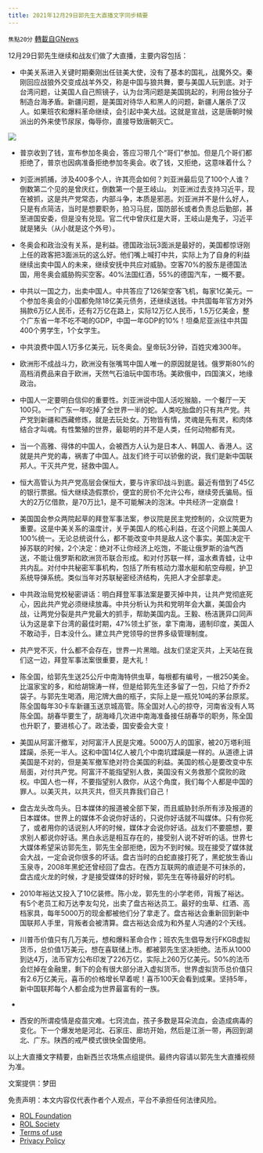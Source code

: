 ```yaml
---
title: 2021年12月29日郭先生大直播文字同步精要
---
```

`焦點20分` [轉載自GNews](https://gnews.org/zh-hans/1805245/)

12月29日郭先生继续和战友们做了大直播，主要内容包括：

- 中美关系进入关键时期秦刚出任驻美大使，没有了基本的国礼，战魔外交。秦刚回应战狼外交变成战羊外交，称是中国与狼共舞，要与美国人玩到底。对于台湾问题，让美国人自己照镜子，认为台湾问题是美国挑起的，利用台独分子制造台海矛盾。新疆问题，是美国对待华人和黑人的问题，新疆人屠杀了汉人。如果班农和爆料革命继续，会引起中美大战。这就是宣战，这是唐朝时候派出的外来使节尿尿，侮辱你，直接导致唐朝灭亡。

![](https://assets.gnews.org/wp-content/uploads/2021/12/282185f7-a5f8-4b08-ac1f-48233eee7bfe.jpg)
- 普京收到了钱，宣布参加冬奥会，答应习带几个“哥们”参加。但是几个哥们都拒绝了，普京也因病准备拒绝参加冬奥会。收了钱，又拒绝，这意味着什么？


- 刘亚洲抓捕，涉及400多个人，许其亮会如何？刘亚洲最后见了100个人谁？倒数第二个见的是曾庆红，倒数第一个是王岐山。 刘亚洲过去支持习近平，现在被抓，这是共产党常态，内部斗争，本质是邪恶。刘亚洲并不是什么好人，只是有点简洁，当时是想要职务，拍习马屁，国防部长或者负责总后勤部，甚至进国安委，但是没有兑现。官二代中曾庆红是大哥，王岐山是鬼子，习近平就是猪头（从小就是这个外号）。


- 冬奥会和政治没有关系，是利益。德国政治玩3面派是最好的，美国都惊讶刚上任的政客把3面派玩的这么好。他们嘴上喊打中共，实际上为了自身的利益继续出卖中国人的未来，继续安抚中共应对威胁。空客70%的股东是德国法国，用冬奥会威胁购买空客。40%法国红酒，55%的德国汽车，一概不要。


- 中共以一国之力，出卖中国人。中共答应了126架空客飞机，每家1亿美元。一个参加冬奥会的小国都免除18亿美元债务，还继续送钱。中共国每年官方对外捐款6万亿人民币，还有2万亿在路上，实际12万亿人民币，1.5万亿美金，整个广东省一年不吃不喝的GDP，中国一年GDP的10%！坦桑尼亚派往中共国400个男学生，1个女学生。


- 中共浪费中国人1万多亿美元，玩冬奥会。皇帝玩3分钟，百姓灾难300年。


- 欧洲形不成战斗力，欧洲没有张嘴骂中国人唯一的原因就是钱。俄罗斯80%的高档消费品来自于欧洲，天然气石油玩中国市场。美欧俄中，四国演义，地缘政治。


- 中国人一定要明白信仰的重要性。刘亚洲说中国人活吃猴脑，一个餐厅一天100只。一个广东一年吃掉了全世界一半的蛇。人类吃胎盘的只有共产党。共产党到新疆和西藏修炼，就是去玩处女。万物皆有情，灵魂是先有灵，和肉体结合才叫魂。有性繁殖的世界，最聪明的并不是人类，任何动物都有灵。


- 当一个高雅、得体的中国人，会被西方人认为是日本人、韩国人、香港人。这就是共产党的毒，祸害了中国人。战友们终于可以骄傲的说，我们是新中国联邦人。干灭共产党，拯救中国人。


- 恒大高管认为共产党高层会保恒大，要与许家印战斗到底。最近有借到了45亿的银行票据。恒大继续造假票价，便宜的房价不允许公布，继续旁氏骗局。恒大的2万亿借款，是70万比1，是不可能解决的泡沫。中共经济一定崩盘！


- 美国国会参众两院起草的拜登军事法案，参议院是民主党控制的，众议院更为重要。这是中美关系的温度计，关乎美国人的核心利益，在这个问题上美国人100%统一。无论总统说什么，都不能改变中共是敌人这个事实。美国决定干掉苏联的时候，2个决定：绝对不让你经济上吃饱，不能让俄罗斯的油气西送，不能让俄罗斯和欧洲货币联合形成。和对付苏联一样，温水煮青蛙，让中共内乱。对付中共秘密军事机构，包括了所有核动力潜水艇和航空母舰，护卫系统导弹系统。类似当年对苏联秘密经济结构，先把人才全部拿走。


- 中共政治局党校秘密讲话：明白拜登军事法案是要灭掉中共，让共产党彻底死心，因此共产党必须继续放毒。中共分析认为共和党明年会大赢，美国会内战，让两党分裂是共产党最大的抓手，帮助美国内乱。王毅、杨洁篪异口同声认为这是拿下台湾的最佳时期，47%领土扩张，拿下南海，遏制印度，美国人不敢动手，日本没什么。建立共产党领导的世界多级管理制度。


- 共产党不灭，什么都不会存在，世界一片黑暗。战友们坚定灭共，上天站在我们这一边，拜登军事法案很重要，是大礼！


- 陈全国，给郭先生送25公斤中南海特供虫草，每根都有编号，一根250美金。比温家宝的多，和给胡锦涛一样，但是给郭先生还多留了一包，只给了乔乔2袋子。与郭先生喝酒，用沱牌大曲的瓶子，实际上是一瓶兑10吨的茅台原浆。陈全国每年30卡车新疆玉送京城高管。陈全国对人心的掠夺，河南省没有人骂陈全国。胡春华要生了，胡海峰几次进中南海准备接任胡春华的职务，陈全国也升职了，要进核心了。政法委，国安委会大变！


- 美国从阿富汗撤军，对阿富汗人民是灾难。5000万人的国家，被20万塔利班蹂躏，杀死一半人。这和中国14亿人被几个中南坑蹂躏是一样的。从道德上讲美国是不对的，但是美军撤军绝对符合美国的利益。美国的核心是要改变中东局面，对付共产党。阿富汗不能指望别人救，美国没有义务救那个腐败的政权。中国人也一样，不要指望别人救你，从这个角度，我们每个人都是中国的罪人。以美灭共，以共灭共，但灭共靠我们自己！


- 盘古龙头改鸟头。日本媒体的报道被全部下架，而且威胁封杀所有涉及报道的日本媒体。世界上的媒体不会说你好话的，只说你好话就不叫媒体。只有你死了，或者用你的话说别人坏的时候，媒体才会说你好话。战友们不要臆想，要求别人都说你好话。黑白永远是相互存在的，接受别人说不好听的话。世界七大媒体希望采访郭先生，郭先生全部拒绝，因为不到时候。现在接受了媒体就会大战，一定会说你很多的坏话。盘古当时的白蛇直接打死了，黑蛇放生香山玉泉寺，2008年黑蛇还曾经回了盘古。在西方互联网的痕迹是不可抹杀的，盘古成火龙的时候，才是接受媒体的好时候，郭先生在等待最好的时机。


- 2010年裕达又投入了10亿装修。陈小龙，郭先生的小学老师，背叛了裕达。有5个老员工和万达李友勾兑，出卖了盘古裕达员工。最好的虫草、红酒、高档家具，每年5000万的现金都被他们分了拿走了。盘古裕达会重新回到新中国联邦人手里，背叛者会被清算。盘古裕达会成为和外星人沟通的2个天线。


- 川普币价值只有几万美元，想和爆料革命合作；班农先生倡导发行FKGB虚拟货币，总价值1万美元，想在喜联储上市。都被郭先生坚决拒绝。法币从1000到达4万，法币官方公布印发了226万亿，实际上260万亿美元。50%的法币会烂掉在金融里，剩下的会有很大部分进入虚拟货币。世界虚拟货币总价值只有2.6万亿美元，喜币的价格增长早着呢！喜币100天会看到成果。坚持5年，新中国联邦每个人都会成为世界最富有的一族。
- 
- 西安的所谓疫情是疫苗灾难。七窍流血，孩子多数是耳朵流血，会造成病毒的变化。下一个爆发地是河北、石家庄、廊坊开始，然后是江浙一带，再回到湖北、广东。陕西的戒严模式很快全国使用。


以上大直播文字精要，由新西兰农场焦点组提供。最终内容请以郭先生大直播视频为准。

文案提供：梦田

 

免责声明：本文内容仅代表作者个人观点，平台不承担任何法律风险。

- [ROL Foundation](https://rolfoundation.org/)
- [ROL Society](https://rolsociety.org/)
- [Terms of use](https://gnews.org/terms-of-use-3/)
- [Privacy Policy](https://gnews.org/privacy-policy/)
